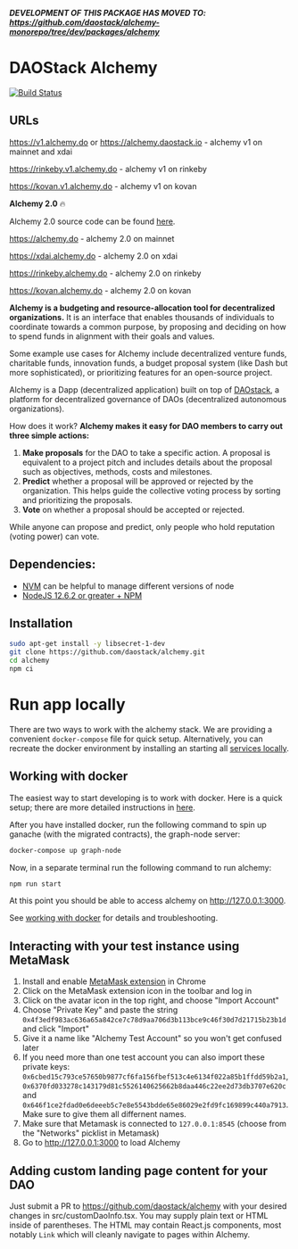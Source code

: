 ***DEVELOPMENT OF THIS PACKAGE HAS MOVED TO: https://github.com/daostack/alchemy-monorepo/tree/dev/packages/alchemy***

# DAOStack Alchemy

[![Build Status](https://travis-ci.org/daostack/alchemy.svg?branch=dev)](https://travis-ci.org/daostack/alchemy)

## URLs
https://v1.alchemy.do or https://alchemy.daostack.io - alchemy v1 on mainnet and xdai

https://rinkeby.v1.alchemy.do - alchemy v1 on rinkeby

https://kovan.v1.alchemy.do - alchemy v1 on kovan

**Alchemy 2.0** :fire:

Alchemy 2.0 source code can be found [here](https://github.com/daostack/alchemy_2).

https://alchemy.do - alchemy 2.0 on mainnet

https://xdai.alchemy.do - alchemy 2.0 on xdai 

https://rinkeby.alchemy.do - alchemy 2.0 on rinkeby

https://kovan.alchemy.do - alchemy 2.0 on kovan



**Alchemy is a budgeting and resource-allocation tool for decentralized organizations.** It is an interface that enables thousands of individuals to coordinate towards a common purpose, by proposing and deciding on how to spend funds in alignment with their goals and values.

Some example use cases for Alchemy include decentralized venture funds, charitable funds, innovation funds, a budget proposal system (like Dash but more sophisticated), or prioritizing features for an open-source project.

Alchemy is a Dapp (decentralized application) built on top of [DAOstack](https://github.com/daostack), a platform for decentralized governance of DAOs (decentralized autonomous organizations).

How does it work? **Alchemy makes it easy for DAO members to carry out three simple actions:**

1. **Make proposals** for the DAO to take a specific action. A proposal is equivalent to a project pitch and includes details about the proposal such as objectives, methods, costs and milestones.
2. **Predict** whether a proposal will be approved or rejected by the organization. This helps guide the collective voting process by sorting and prioritizing the proposals.
3. **Vote** on whether a proposal should be accepted or rejected.

While anyone can propose and predict, only people who hold reputation (voting power) can vote.

## Dependencies:
* [NVM](https://github.com/creationix/nvm#installation) can be helpful to manage different versions of node
* [NodeJS 12.6.2 or greater + NPM](https://github.com/creationix/nvm#usage)

## Installation

```sh
sudo apt-get install -y libsecret-1-dev
git clone https://github.com/daostack/alchemy.git
cd alchemy
npm ci
```

# Run app locally

There are two ways to work with the alchemy stack.
We are providing a convenient `docker-compose` file for quick setup. Alternatively,
you can recreate the docker environment by installing an starting all [services locally](./docs/nodocker.md).

## Working with docker

The easiest way to start developing is to work with docker.
Here is a quick setup; there are more detailed instructions in [here](./docs/development.md).

After you have installed docker, run the following command to spin up ganache (with the migrated contracts), the graph-node server:
```sh
docker-compose up graph-node
```

Now, in a separate terminal run the following command to run alchemy:
```sh
npm run start
```

At this point you should be able to access alchemy on http://127.0.0.1:3000.

See [working with docker](./docs/docker.md) for details and troubleshooting.

## Interacting with your test instance using MetaMask

1. Install and enable [MetaMask extension](https://chrome.google.com/webstore/detail/metamask/nkbihfbeogaeaoehlefnkodbefgpgknn?hl=en) in Chrome
1. Click on the MetaMask extension icon in the toolbar and log in
1. Click on the avatar icon in the top right, and choose "Import Account"
1. Choose "Private Key" and paste the string `0x4f3edf983ac636a65a842ce7c78d9aa706d3b113bce9c46f30d7d21715b23b1d` and click "Import"
1. Give it a name like "Alchemy Test Account" so you won't get confused later
1. If you need more than one test account you can also import these private keys: `0x6cbed15c793ce57650b9877cf6fa156fbef513c4e6134f022a85b1ffdd59b2a1`, `0x6370fd033278c143179d81c5526140625662b8daa446c22ee2d73db3707e620c` and `0x646f1ce2fdad0e6deeeb5c7e8e5543bdde65e86029e2fd9fc169899c440a7913`. Make sure to give them all differnent names.
1. Make sure that Metamask is connected to `127.0.0.1:8545` (choose from the "Networks" picklist in Metamask)
1. Go to http://127.0.0.1:3000 to load Alchemy

## Adding custom landing page content for your DAO

Just submit a PR to https://github.com/daostack/alchemy with your desired changes in src/customDaoInfo.tsx.  You may supply plain text or HTML inside of parentheses.  The HTML may contain React.js components, most notably `Link` which will cleanly navigate to pages within Alchemy.

